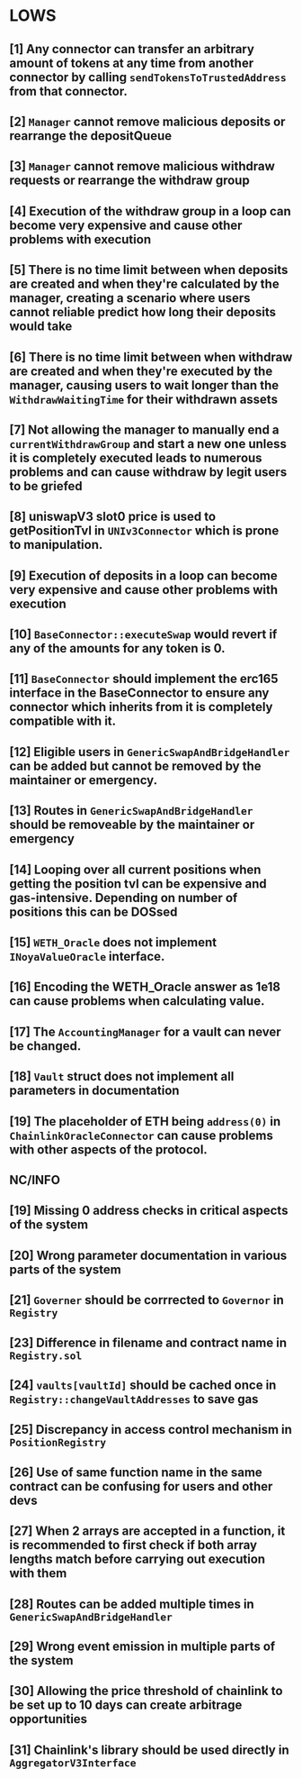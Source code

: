 
# LOWS

## [1] Any connector can transfer an arbitrary amount of tokens at any time from another connector by calling `sendTokensToTrustedAddress` from that connector.

## [2] `Manager` cannot remove malicious deposits or rearrange the depositQueue

## [3] `Manager` cannot remove malicious withdraw requests or rearrange the withdraw group

## [4] Execution of the withdraw group in a loop can become very expensive and cause other problems with execution

## [5] There is no time limit between when deposits are created and when they're calculated by the manager, creating a scenario where users cannot reliable predict how long their deposits would take

## [6] There is no time limit between when withdraw are created and when they're executed by the manager, causing users to wait longer than the `WithdrawWaitingTime` for their withdrawn assets

## [7] Not allowing the manager to manually end a `currentWithdrawGroup` and start a new one unless it is completely executed leads to numerous problems and can cause withdraw by legit users to be griefed

## [8] uniswapV3 slot0 price is used to getPositionTvl in `UNIv3Connector` which is prone to manipulation.

## [9] Execution of deposits in a loop can become very expensive and cause other problems with execution

## [10] `BaseConnector::executeSwap` would revert if any of the amounts for any token is 0.

## [11] `BaseConnector` should implement the erc165 interface in the BaseConnector to ensure any connector which inherits from it is completely compatible with it.

## [12] Eligible users in `GenericSwapAndBridgeHandler` can be added but cannot be removed by the maintainer or emergency.

## [13] Routes in `GenericSwapAndBridgeHandler` should be removeable by the maintainer or emergency

## [14] Looping over all current positions when getting the position tvl can be expensive and gas-intensive. Depending on number of positions this can be DOSsed

## [15] `WETH_Oracle` does not implement `INoyaValueOracle` interface.

## [16] Encoding the WETH_Oracle answer as 1e18 can cause problems when calculating value.

## [17] The `AccountingManager` for a vault can never be changed.

## [18] `Vault` struct does not implement all parameters in documentation

## [19] The placeholder of ETH being `address(0)` in `ChainlinkOracleConnector` can cause problems with other aspects of the protocol.

## NC/INFO

## [19] Missing 0 address checks in critical aspects of the system

## [20] Wrong parameter documentation in various parts of the system

## [21] `Governer` should be corrrected to `Governor` in `Registry`

## [23] Difference in filename and contract name in `Registry.sol`

## [24] `vaults[vaultId]` should be cached once in `Registry::changeVaultAddresses` to save gas

## [25] Discrepancy in access control mechanism in `PositionRegistry`

## [26] Use of same function name in the same contract can be confusing for users and other devs

## [27] When 2 arrays are accepted in a function, it is recommended to first check if both array lengths match before carrying out execution with them

## [28] Routes can be added multiple times in `GenericSwapAndBridgeHandler`

## [29] Wrong event emission in multiple parts of the system

## [30] Allowing the price threshold of chainlink to be set up to 10 days can create arbitrage opportunities

## [31] Chainlink's library should be used directly in `AggregatorV3Interface`


